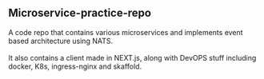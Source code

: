## Microservice-practice-repo

A code repo that contains various microservices and implements event based architecture using NATS.
<br>
<br> 
It also contains a client made in NEXT.js, along with DevOPS stuff including docker, K8s, ingress-nginx and skaffold.
